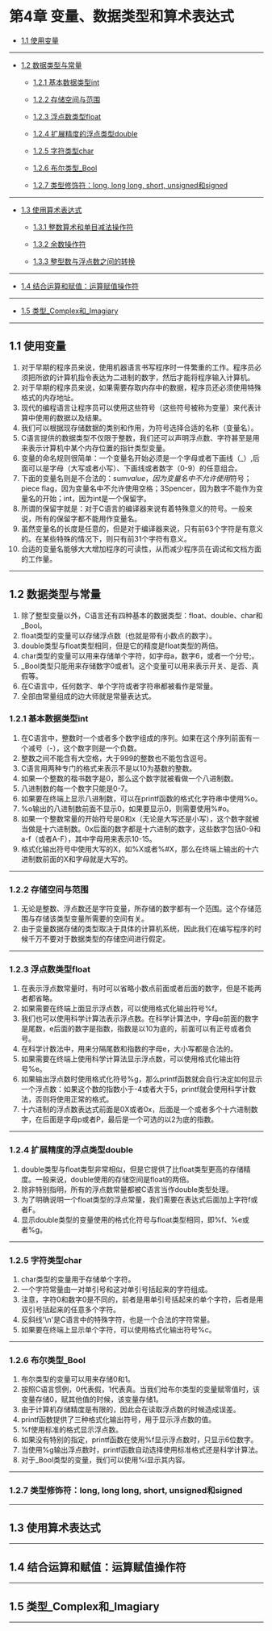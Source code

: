 # 第4章 变量、数据类型和算术表达式

* [1.1 使用变量](#11-使用变量)

---

* [1.2 数据类型与常量](#12-数据类型与常量)

  * [1.2.1 基本数据类型int](#121-基本数据类型int)

  * [1.2.2 存储空间与范围](#122-存储空间与范围)

  * [1.2.3 浮点数类型float](#123-浮点数类型float)

  * [1.2.4 扩展精度的浮点类型double](#124-扩展精度的浮点类型double)

  * [1.2.5 字符类型char](#125-字符类型char)

  * [1.2.6 布尔类型_Bool](#126-布尔类型_bool)

  * [1.2.7 类型修饰符：long, long long, short, unsigned和signed](#127-类型修饰符long-long-long-short-unsigned和signed)

---

* [1.3 使用算术表达式](#13-使用算术表达式)

  * [1.3.1 整数算术和单目减法操作符](#131-整数算术和单目减法操作符)

  * [1.3.2 余数操作符](#132-余数操作符)

  * [1.3.3 整型数与浮点数之间的转换](#133-整型数与浮点数之间的转换)

---

* [1.4 结合运算和赋值：运算赋值操作符](#14-结合运算和赋值运算赋值操作符)

---

* [1.5 类型_Complex和_Imagiary](#15-类型_complex和_imagiary)

---

## 1.1 使用变量

1. 对于早期的程序员来说，使用机器语言书写程序时一件繁重的工作。程序员必须把所欲的计算机指令表达为二进制的数字，然后才能将程序输入计算机。
2. 对于早期的程序员来说，如果需要存取内存中的数据，程序员还必须使用特殊格式的内存地址。
3. 现代的编程语言让程序员可以使用这些符号（这些符号被称为变量）来代表计算中使用的数据以及结果。
4. 我们可以根据现存储数据的类别和作用，为符号选择合适的名称（变量名）。
5. C语言提供的数据类型不仅限于整数，我们还可以声明浮点数、字符甚至是用来表示计算机中某个内存位置的指针类型变量。
6. 变量的命名规则很简单：一个变量名开始必须是一个字母或者下画线（_）,后面可以是字母（大写或者小写）、下画线或者数字（0-9）的任意组合。
7. 下面的变量名则是不合法的：sum$value，因为变量名中不允许使用$符号；piece flag，因为变量名中不允许使用空格；3Spencer，因为数字不能作为变量名的开始；int，因为int是一个保留字。
8. 所谓的保留字就是：对于C语言的编译器来说有着特殊意义的符号。一般来说，所有的保留字都不能用作变量名。
9. 虽然变量名的长度是任意的，但是对于编译器来说，只有前63个字符是有意义的。在某些特殊的情况下，则只有前31个字符有意义。
10. 合适的变量名能够大大增加程序的可读性，从而减少程序员在调试和文档方面的工作量。

---

## 1.2 数据类型与常量

1. 除了整型变量以外，C语言还有四种基本的数据类型：float、double、char和_Bool。
2. float类型的变量可以存储浮点数（也就是带有小数点的数字）。
3. double类型与float类型相同，但是它的精度是float类型的两倍。
4. char类型的变量可以用来存储单个字符，如字母a，数字6，或者一个分号;。
5. _Bool类型只能用来存储数字0或者1。这个变量可以用来表示开关、是否、真假等。
6. 在C语言中，任何数字、单个字符或者字符串都被看作是常量。
7. 全部由常量组成的边大师就是常量表达式。

### 1.2.1 基本数据类型int

1. 在C语言中，整数时一个或者多个数字组成的序列。如果在这个序列前面有一个减号（-），这个数字则是一个负数。
2. 整数之间不能含有大空格，大于999的整数也不能包含逗号。
3. C语言用两种专门的格式来表示不是以10为基数的整数。
4. 如果一个整数的楷书数字是0，那么这个数字就被看做一个八进制数。
5. 八进制数的每一个数字只能是0-7。
6. 如果要在终端上显示八进制数，可以在printf函数的格式化字符串中使用%o。
7. %o输出的八进制数前面不显示0，如果要显示0，则需要使用%#o。
8. 如果一个整数常量的开始符号是0和x（无论是大写还是小写），这个数字就被当做是十六进制数。0x后面的数字都是十六进制的数字，这些数字包括0-9和a-f（或者A-F），其中字母用来表示10-15。
9. 格式化输出符号中使用大写的X，如%X或者%#X，那么在终端上输出的十六进制数前面的X和字母就是大写的。

---

### 1.2.2 存储空间与范围

1. 无论是整数、浮点数还是字符变量，所存储的数字都有一个范围。这个存储范围与存储该类型变量所需要的空间有关。
2. 由于变量数据存储的类型取决于具体的计算机系统，因此我们在编写程序的时候千万不要对于数据类型的存储空间进行假定。

---

### 1.2.3 浮点数类型float

1. 在表示浮点数常量时，有时可以省略小数点前面或者后面的数字，但是不能两者都省略。
2. 如果需要在终端上面显示浮点数，可以使用格式化输出符号%f。
3. 我们也可以使用科学计算法表示浮点数。在科学计算法中，字母e前面的数字是尾数，e后面的数字是指数，指数是以10为底的，前面可以有正号或者负号。
4. 在科学计数法中，用来分隔尾数和指数的字母e，大小写都是合法的。
5. 如果需要在终端上使用科学计算法显示浮点数，可以使用格式化输出符号%e。
6. 如果输出浮点数时使用格式化符号%g，那么printf函数就会自行决定如何显示一个浮点数：如果这个数的指数小于-4或者大于5，printf就会使用科学计数法，否则将使用正常的格式。
7. 十六进制的浮点数表达式前面是0X或者0x，后面是一个或者多个十六进制数字，在后面是字母p或者P，最后是一个可选的以2为底的指数。

---

### 1.2.4 扩展精度的浮点类型double

1. double类型与float类型非常相似，但是它提供了比float类型更高的存储精度。一般来说，double使用的存储空间是float的两倍。
2. 除非特别指明，所有的浮点数常量都被C语言当作double类型处理。
3. 为了明确说明一个float类型的浮点常量，我们需要在表达式后面加上字符f或者F。
4. 显示double类型的变量使用的格式化符号与float类型相同，即%f、%e或者%g。

---

### 1.2.5 字符类型char

1. char类型的变量用于存储单个字符。
2. 一个字符常量由一对单引号和这对单引号括起来的字符组成。
3. 注意，字符0和数字0是不同的，前者是用单引号括起来的单个字符，后者是用双引号括起来的任意多个字符。
4. 反斜线'\n'是C语言中的特殊字符，也是一个合法的字符常量。
5. 如果要在终端上显示单个字符，可以使用格式化输出符号%c。

---

### 1.2.6 布尔类型_Bool

1. 布尔类型的变量可以用来存储0和1。
2. 按照C语言惯例，0代表假，1代表真。当我们给布尔类型的变量赋零值时，该变量存储0，赋其他值的时候，该变量存储1。
3. 由于计算机存储精度是有限的，因此会在读取浮点数的时候造成误差。
4. printf函数提供了三种格式化输出符号，用于显示浮点数的值。
5. %f使用标准的格式显示浮点数。
6. 如果没有特别的指定，printf函数在使用%f显示浮点数时，只显示6位数字。
7. 当使用%g输出浮点数时，printf函数自动选择使用标准格式还是科学计算法。
8. 对于_Bool类型的变量，我们可以使用%i显示其内容。

---

### 1.2.7 类型修饰符：long, long long, short, unsigned和signed

---

## 1.3 使用算术表达式

---

## 1.4 结合运算和赋值：运算赋值操作符

---

## 1.5 类型_Complex和_Imagiary

---

